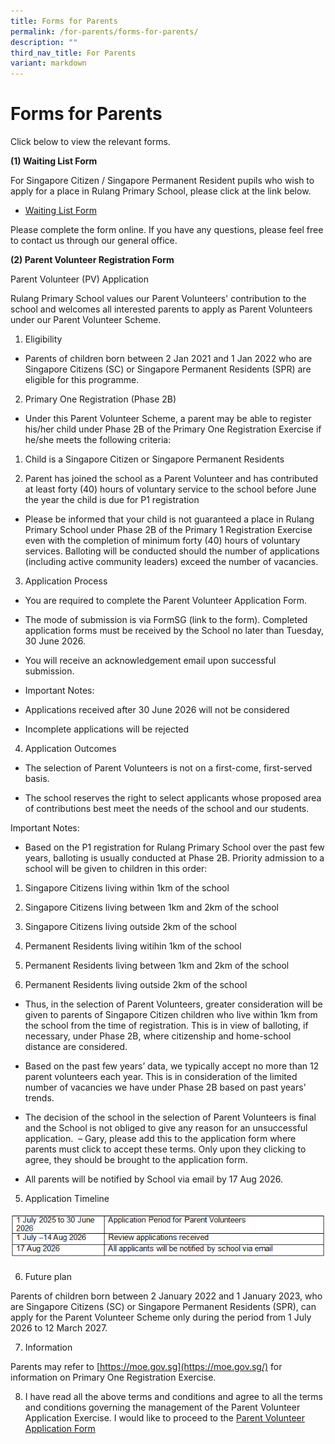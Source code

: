 ```yaml
---
title: Forms for Parents
permalink: /for-parents/forms-for-parents/
description: ""
third_nav_title: For Parents
variant: markdown
---
```

# Forms for Parents

Click below to view the relevant forms.

**(1) Waiting List Form**

For Singapore Citizen / Singapore Permanent Resident pupils who wish to apply for a place in Rulang Primary School, please click at the link below.

- [Waiting List Form](https://form.gov.sg/#!/60c6b488204151001269e4b3)

Please complete the form online. If you have any questions, please feel free to contact us through our general office.

**(2) Parent Volunteer Registration Form**

Parent Volunteer (PV) Application 

Rulang Primary School values our Parent Volunteers' contribution to the school and welcomes all interested parents to apply as Parent Volunteers under our Parent Volunteer Scheme. 

1.  Eligibility 
    

*   Parents of children born between 2 Jan 2021 and 1 Jan 2022 who are Singapore Citizens (SC) or Singapore Permanent Residents (SPR) are eligible for this programme. 
    

2.  Primary One Registration (Phase 2B)  
    

*   Under this Parent Volunteer Scheme, a parent may be able to register his/her child under Phase 2B of the Primary One Registration Exercise if he/she meets the following criteria: 
    

1.  Child is a Singapore Citizen or Singapore Permanent Residents 
    

2.  Parent has joined the school as a Parent Volunteer and has contributed at least forty (40) hours of voluntary service to the school before June the year the child is due for P1 registration 
    

*   Please be informed that your child is not guaranteed a place in Rulang Primary School under Phase 2B of the Primary 1 Registration Exercise even with the completion of minimum forty (40) hours of voluntary services. Balloting will be conducted should the number of applications (including active community leaders) exceed the number of vacancies.  
    

3.  Application Process 
    

*   You are required to complete the Parent Volunteer Application Form. 
    

*   The mode of submission is via FormSG (link to the form). Completed application forms must be received by the School no later than Tuesday, 30 June 2026. 
    

*   You will receive an acknowledgement email upon successful submission.  
    

*   Important Notes:  
    

*   Applications received after 30 June 2026 will not be considered 
    

*   Incomplete applications will be rejected  
    

4.  Application Outcomes 
    

*   The selection of Parent Volunteers is not on a first-come, first-served basis.  
    

*   The school reserves the right to select applicants whose proposed area of contributions best meet the needs of the school and our students.  
    

Important Notes:  

*   Based on the P1 registration for Rulang Primary School over the past few years, balloting is usually conducted at Phase 2B. Priority admission to a school will be given to children in this order:  
    

1.  Singapore Citizens living within 1km of the school 
    

2.  Singapore Citizens living between 1km and 2km of the school 
    

3.  Singapore Citizens living outside 2km of the school 
    

4.  Permanent Residents living witihin 1km of the school 
    

5.  Permanent Residents living between 1km and 2km of the school 
    

6.  Permanent Residents living outside 2km of the school  
    

*   Thus, in the selection of Parent Volunteers, greater consideration will be given to parents of Singapore Citizen children who live within 1km from the school from the time of registration. This is in view of balloting, if necessary, under Phase 2B, where citizenship and home-school distance are considered.  
    

*   Based on the past few years’ data, we typically accept no more than 12 parent volunteers each year. This is in consideration of the limited number of vacancies we have under Phase 2B based on past years’ trends. 
    

*   The decision of the school in the selection of Parent Volunteers is final and the School is not obliged to give any reason for an unsuccessful application.  – Gary, please add this to the application form where parents must click to accept these terms. Only upon they clicking to agree, they should be brought to the application form. 
    

*   All parents will be notified by School via email by 17 Aug 2026. 
    

5.  Application Timeline 
    

![Application Timeline](/images/Application_Timeline.png)

6.  Future plan   
    

Parents of children born between 2 January 2022 and 1 January 2023, who are Singapore Citizens (SC) or Singapore Permanent Residents (SPR), can apply for the Parent Volunteer Scheme only during the period from 1 July 2026 to 12 March 2027. 

7.  Information 
    

Parents may refer to [https://moe.gov.sg](https://moe.gov.sg/) for information on Primary One Registration Exercise.

8. I have read all the above terms and conditions and agree to all the terms and conditions governing the management of the Parent Volunteer Application Exercise.  I would like to proceed to the [Parent Volunteer Application Form](https://go.gov.sg/rulang2026pvregistration)